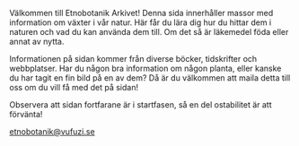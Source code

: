 Välkommen till Etnobotanik Arkivet! Denna sida innerhåller massor med information om växter i vår natur. Här får du lära dig hur du hittar dem i naturen och vad du kan använda dem till. Om det så är läkemedel föda eller annat av nytta.

Informationen på sidan kommer från diverse böcker, tidskrifter och webbplatser. Har du någon bra information om någon planta, eller kanske du har tagit en fin bild på en av dem? Då är du välkommen att maila detta till oss om du vill få med det på sidan!

Observera att sidan fortfarane är i startfasen, så en del ostabilitet är att förvänta!

etnobotanik@vufuzi.se
